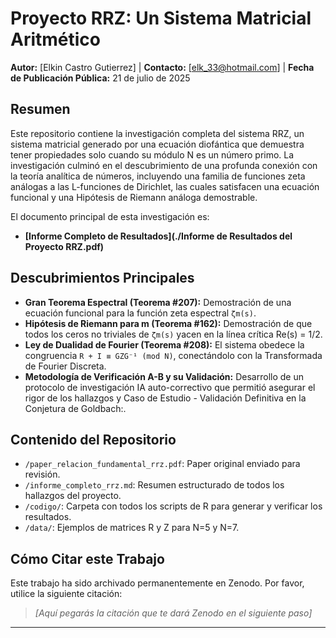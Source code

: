 # Proyecto RRZ: Un Sistema Matricial Aritmético

**Autor:** [Elkin Castro Gutierrez] | **Contacto:** [elk_33@hotmail.com] | **Fecha de Publicación Pública:** 21 de julio de 2025

## Resumen

Este repositorio contiene la investigación completa del sistema RRZ, un sistema matricial generado por una ecuación diofántica que demuestra tener propiedades solo cuando su módulo N es un número primo. La investigación culminó en el descubrimiento de una profunda conexión con la teoría analítica de números, incluyendo una familia de funciones zeta análogas a las L-funciones de Dirichlet, las cuales satisfacen una ecuación funcional y una Hipótesis de Riemann análoga demostrable.

El documento principal de esta investigación es:
* **[Informe Completo de Resultados](./Informe de Resultados del Proyecto RRZ.pdf)**

## Descubrimientos Principales

- **Gran Teorema Espectral (Teorema #207):** Demostración de una ecuación funcional para la función zeta espectral `ζm(s)`.
- **Hipótesis de Riemann para m (Teorema #162):** Demostración de que todos los ceros no triviales de `ζm(s)` yacen en la línea crítica Re(s) = 1/2.
- **Ley de Dualidad de Fourier (Teorema #208):** El sistema obedece la congruencia `R + I ≡ GZG⁻¹ (mod N)`, conectándolo con la Transformada de Fourier Discreta.
- **Metodología de Verificación A-B y su Validación:** Desarrollo de un protocolo de investigación IA auto-correctivo que permitió asegurar el rigor de los hallazgos y Caso de Estudio - Validación Definitiva en la Conjetura de Goldbach:.

## Contenido del Repositorio

* `/paper_relacion_fundamental_rrz.pdf`: Paper original enviado para revisión.
* `/informe_completo_rrz.md`: Resumen estructurado de todos los hallazgos del proyecto.
* `/codigo/`: Carpeta con todos los scripts de R para generar y verificar los resultados.
* `/data/`: Ejemplos de matrices R y Z para N=5 y N=7.

## Cómo Citar este Trabajo

Este trabajo ha sido archivado permanentemente en Zenodo. Por favor, utilice la siguiente citación:

> *[Aquí pegarás la citación que te dará Zenodo en el siguiente paso]*

---
